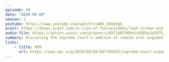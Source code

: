 ```yaml
---
episode: 39
date: "2020-05-04"
season: 1
youtube: https://www.youtube.com/watch?v=WAk_6VboUgk
acast: https://shows.acast.com/in-lieu-of-fun/episodes/leah-litman-and-dahlia-lithwick-may-4-2020
audio-file: https://sphinx.acast.com/p/open/s/6071b87945e5c6581e2e5575/e/61301ede7f169200194a3ca2/media.mp3
summary: Discussing the Supreme Court's embrace of remote oral arguments
links:
    - title: NPR
      url: https://www.npr.org/2020/05/04/847785015/supreme-court-arguments-resume-but-with-a-twist
---
```

